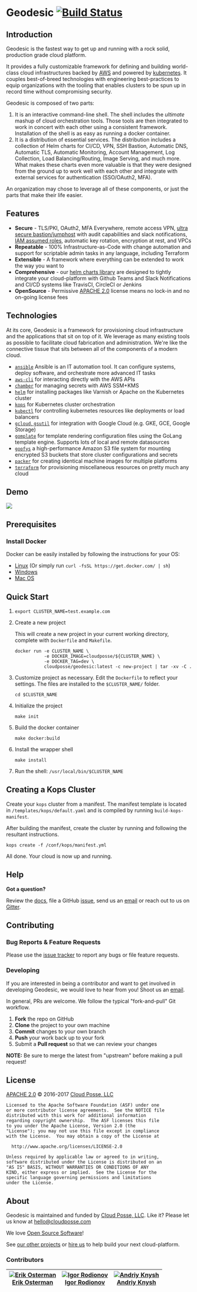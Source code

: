 
# Geodesic [![Build Status](https://travis-ci.org/cloudposse/geodesic.svg?branch=master)](https://travis-ci.org/cloudposse/geodesic)

## Introduction

Geodesic is the fastest way to get up and running with a rock solid, production grade cloud platform.

It provides a fully customizable framework for defining and building world-class cloud infrastructures backed by [AWS](https://aws.amazon.com/) and powered by [kubernetes](https://kubernetes.io/). It couples best-of-breed technologies with engineering best-practices to equip organizations with the tooling that enables clusters to be spun up in record time without compromising security.

Geodesic is composed of two parts:

1. It is an interactive command-line shell. The shell includes the *ultimate* mashup of cloud orchestration tools. Those tools are then integrated to work in concert with each other using a consistent framework. Installation of the shell is as easy as running a docker container.  
2. It is a distribution of essential services. The distribution includes a collection of Helm charts for CI/CD, VPN, SSH Bastion, Automatic DNS, Automatic TLS,  Automatic Monitoring, Account Management, Log Collection, Load Balancing/Routing, Image Serving, and much more. What makes these charts even more valuable is that they were designed from the ground up to work well with each other and integrate with external services for authentication (SSO/OAuth2, MFA).

An organization may chose to leverage all of these components, or just the parts that make their life easier.

## Features
* **Secure** - TLS/PKI, OAuth2, MFA Everywhere, remote access VPN, [ultra secure bastion/jumphost](https://github.com/cloudposse/bastion) with audit capabilities and slack notifications, [IAM assumed roles](https://github.com/cloudposse/aws-assume-role/), automatic key rotation, encryption at rest, and VPCs
* **Repeatable** - 100% Infrastructure-as-Code with change automation and support for scriptable admin tasks in any language, including Terraform
* **Extensible** - A framework where everything can be extended to work the way you want to
* **Comprehensive** - our [helm charts library](https://github.com/cloudposse/charts) are designed to tightly integrate your cloud-platform with Github Teams and Slack Notifications and CI/CD systems like TravisCI, CircleCI or Jenkins
* **OpenSource** - Permissive [APACHE 2.0](LICENSE) license means no lock-in and no on-going license fees


## Technologies

At its core, Geodesic is a framework for provisioning cloud infrastructure and the applications that sit on top of it. We leverage as many existing tools as possible to facilitate cloud fabrication and administration. We're like the connective tissue that sits between all of the components of a modern cloud.

* [`ansible`](http://docs.ansible.com/ansible/latest/index.html) Ansible is an IT automation tool. It can configure systems, deploy software, and orchestrate more advanced IT tasks
* [`aws-cli`](https://github.com/aws/aws-cli/) for interacting directly with the AWS APIs
* [`chamber`](https://github.com/segmentio/chamber) for managing secrets with AWS SSM+KMS
* [`helm`](https://github.com/kubernetes/helm/) for installing packages like Varnish or Apache on the Kubernetes cluster
* [`kops`](https://github.com/kubernetes/kops/) for Kubernetes cluster orchestration
* [`kubectl`](https://kubernetes.io/docs/user-guide/kubectl-overview/) for controlling kubernetes resources like deployments or load balancers
* [`gcloud`, `gsutil`](https://cloud.google.com/sdk/) for integration with Google Cloud (e.g. GKE, GCE, Google Storage)
* [`gomplate`](https://github.com/hairyhenderson/gomplate/) for template rendering configuration files using the GoLang template engine. Supports lots of local and remote datasources
* [`goofys`](https://github.com/kahing/goofys/) a high-performance Amazon S3 file system for mounting encrypted S3 buckets that store cluster configurations and secrets
* [`packer`](https://github.com/hashicorp/packer/) for creating identical machine images for multiple platforms
* [`terraform`](https://github.com/hashicorp/terraform/) for provisioning miscellaneous resources on pretty much any cloud

## Demo

![](https://media.giphy.com/media/26FmS6BRnPVPo2FDq/source.gif)

## Prerequisites

### Install Docker

Docker can be easily installed by following the instructions for your OS:

* [Linux](https://docs.docker.com/linux/step_one/) (Or simply run  `curl -fsSL https://get.docker.com/ | sh`)
* [Windows](https://docs.docker.com/windows/step_one/)
* [Mac OS](https://docs.docker.com/mac/step_one/)

## Quick Start

1. `export CLUSTER_NAME=test.example.com`

2. Create a new project

   This will create a new project in your current working directory, complete with `Dockerfile` and `Makefile`.

   ```
   docker run -e CLUSTER_NAME \
              -e DOCKER_IMAGE=cloudposse/${CLUSTER_NAME} \
              -e DOCKER_TAG=dev \
              cloudposse/geodesic:latest -c new-project | tar -xv -C .
   ```

2. Customize project as necessary. Edit the `Dockerfile` to reflect your settings. The files are installed to the `$CLUSTER_NAME/` folder.
   ```
   cd $CLUSTER_NAME
   ```

3. Initialize the project
   ```
   make init
   ```

4. Build the docker container
   ```
   make docker:build
   ```    

5. Install the wrapper shell
   ```
   make install
   ```

6. Run the shell: `/usr/local/bin/$CLUSTER_NAME`

## Creating a Kops Cluster

Create your `kops` cluster from a manifest. The manifest template is located in `/templates/kops/default.yaml` and is compiled by running `build-kops-manifest`.

After building the manifest, create the cluster by running and following the resultant instructions.
   ```
   kops create -f /conf/kops/manifest.yml
   ```  

All done. Your cloud is now up and running.

## Help

**Got a question?**

Review the [docs](docs/), file a GitHub [issue](https://github.com/cloudposse/geodesic/issues), send us an [email](mailto:hello@cloudposse.com) or reach out to us on [Gitter](https://gitter.im/cloudposse/).


## Contributing

### Bug Reports & Feature Requests

Please use the [issue tracker](https://github.com/cloudposse/bastion/issues) to report any bugs or file feature requests.

### Developing

If you are interested in being a contributor and want to get involved in developing Geodesic, we would love to hear from you! Shoot us an [email](mailto:hello@cloudposse.com).

In general, PRs are welcome. We follow the typical "fork-and-pull" Git workflow.

 1. **Fork** the repo on GitHub
 2. **Clone** the project to your own machine
 3. **Commit** changes to your own branch
 4. **Push** your work back up to your fork
 5. Submit a **Pull request** so that we can review your changes

**NOTE:** Be sure to merge the latest from "upstream" before making a pull request!

## License

[APACHE 2.0](LICENSE) © 2016-2017 [Cloud Posse, LLC](https://cloudposse.com)

    Licensed to the Apache Software Foundation (ASF) under one
    or more contributor license agreements.  See the NOTICE file
    distributed with this work for additional information
    regarding copyright ownership.  The ASF licenses this file
    to you under the Apache License, Version 2.0 (the
    "License"); you may not use this file except in compliance
    with the License.  You may obtain a copy of the License at

      http://www.apache.org/licenses/LICENSE-2.0

    Unless required by applicable law or agreed to in writing,
    software distributed under the License is distributed on an
    "AS IS" BASIS, WITHOUT WARRANTIES OR CONDITIONS OF ANY
    KIND, either express or implied.  See the License for the
    specific language governing permissions and limitations
    under the License.

## About

Geodesic is maintained and funded by [Cloud Posse, LLC][website]. Like it? Please let us know at <hello@cloudposse.com>

We love [Open Source Software](https://github.com/cloudposse/)!

See [our other projects][community]
or [hire us][hire] to help build your next cloud-platform.

  [website]: http://cloudposse.com/
  [community]: https://github.com/cloudposse/
  [hire]: http://cloudposse.com/contact/

### Contributors


| [![Erik Osterman][erik_img]][erik_web]<br/>[Erik Osterman][erik_web] | [![Igor Rodionov][igor_img]][igor_web]<br/>[Igor Rodionov][igor_web] | [![Andriy Knysh][andriy_img]][andriy_web]<br/>[Andriy Knysh][andriy_web] |
|-------------------------------------------------------|------------------------------------------------------------------|------------------------------------------------------------------|

  [erik_img]: http://s.gravatar.com/avatar/88c480d4f73b813904e00a5695a454cb?s=144
  [erik_web]: https://github.com/osterman/
  [igor_img]: http://s.gravatar.com/avatar/bc70834d32ed4517568a1feb0b9be7e2?s=144
  [igor_web]: https://github.com/goruha/
  [andriy_img]: https://avatars0.githubusercontent.com/u/7356997?v=4&u=ed9ce1c9151d552d985bdf5546772e14ef7ab617&s=144
  [andriy_web]: https://github.com/aknysh/
